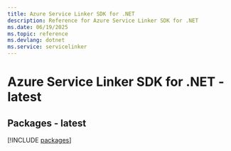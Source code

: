 ```yaml
---
title: Azure Service Linker SDK for .NET
description: Reference for Azure Service Linker SDK for .NET
ms.date: 06/19/2025
ms.topic: reference
ms.devlang: dotnet
ms.service: servicelinker
---
```

# Azure Service Linker SDK for .NET - latest
## Packages - latest
[!INCLUDE [packages](service-linker-index.md)]